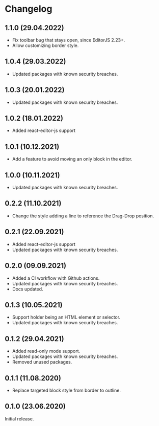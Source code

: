 # Changelog

## 1.1.0 (29.04.2022)

* Fix toolbar bug that stays open, since EditorJS 2.23+.
* Allow customizing border style.

## 1.0.4 (29.03.2022)

* Updated packages with known security breaches.

## 1.0.3 (20.01.2022)

* Updated packages with known security breaches.

## 1.0.2 (18.01.2022)

* Added react-editor-js support

## 1.0.1 (10.12.2021)

* Add a feature to avoid moving an only block in the editor. 

## 1.0.0 (10.11.2021)

* Updated packages with known security breaches. 

## 0.2.2 (11.10.2021)

* Change the style adding a line to reference the Drag-Drop position.  

## 0.2.1 (22.09.2021)

* Added react-editor-js support
* Updated packages with known security breaches.

## 0.2.0 (09.09.2021)

* Added a CI workflow with Github actions.
* Updated packages with known security breaches.
* Docs updated.

## 0.1.3 (10.05.2021)

* Support holder being an HTML element or selector.
* Updated packages with known security breaches.

## 0.1.2 (29.04.2021)

* Added read-only mode support.
* Updated packages with known security breaches.
* Removed unused packages.

## 0.1.1 (11.08.2020)

* Replace targeted block style from border to outline.

## 0.1.0 (23.06.2020)

Initial release.

